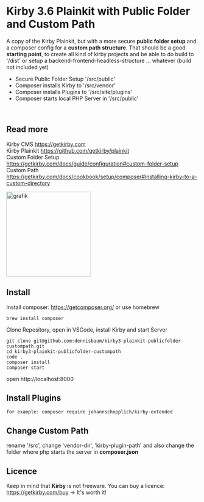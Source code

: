 # Kirby 3.6 Plainkit with Public Folder and Custom Path

A copy of the Kirby Plainkit, but with a more secure **public folder setup** and a composer config for a **custom path structure**. That should be a good **starting point**, to create all kind of kirby projects and be able to do build to '/dist' or setup a backend-frontend-headless-structure ... whatever (build not included yet)

+ Secure Public Folder Setup '/src/public'
+ Composer installs Kirby to '/src/vendor'
+ Composer installs Plugins to '/src/site/plugins'
+ Composer starts local PHP Server in '/src/public'

<br>

## Read more
Kirby CMS https://getkirby.com  
Kirby Plainkit https://github.com/getkirby/plainkit  
Custom Folder Setup https://getkirby.com/docs/guide/configuration#custom-folder-setup  
Custom Path https://getkirby.com/docs/cookbook/setup/composer#installing-kirby-to-a-custom-directory  

<img width="222" alt="grafik" src="https://user-images.githubusercontent.com/562826/156528957-d8743bca-bc71-46b8-be8a-1dffb7f60e72.png">

## Install
Install composer: https://getcomposer.org/ or use homebrew
```
brew install composer
```

Clone Repository, open in VSCode, install Kirby and start Server
```
git clone git@github.com:dennisbaum/kirby3-plainkit-publicfolder-custompath.git
cd kirby3-plainkit-publicfolder-custompath
code .
composer install
composer start
```
open http://localhost:8000

## Install Plugins
```
for example: composer require johannschopplich/kirby-extended
```

## Change Custom Path
rename '/src', change 'vendor-dir', 'kirby-plugin-path' and also change the folder where php starts the server in **composer.json**

## Licence
Keep in mind that **Kirby** is not freeware. You can buy a licence: https://getkirby.com/buy -> It's worth it!

